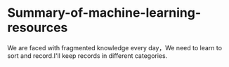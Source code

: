 # Summary-of-machine-learning-resources
We are faced with fragmented knowledge every day，We need to learn to sort and record.I'll keep records in different categories.

